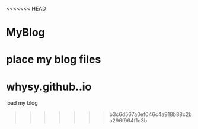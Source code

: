 <<<<<<< HEAD
# MyBlog
place my blog files
=======
# whysy.github..io
load my blog
>>>>>>> b3c6d567a0ef046c4a918b88c2ba296f964f1e3b
